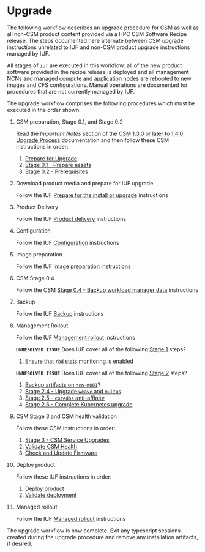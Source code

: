 # Upgrade

The following workflow describes an upgrade procedure for CSM as well as all non-CSM product
content provided via a HPC CSM Software Recipe release. The steps documented here alternate
between CSM upgrade instructions unrelated to IUF and non-CSM product upgrade instructions managed
by IUF.

All stages of `iuf` are executed in this workflow: all of the new product software provided in the
recipe release is deployed and all management NCNs and managed compute and application nodes are
rebooted to new images and CFS configurations. Manual operations are documented for procedures that
are not currently managed by IUF.

The upgrade workflow comprises the following procedures which must be executed in the order shown.

1. CSM preparation, Stage 0.1, and Stage 0.2

   Read the _Important Notes_ section of the
   [CSM 1.3.0 or later to 1.4.0 Upgrade Process](../../../upgrade/Upgrade_Management_Nodes_and_CSM_Services.md)
   documentation and then follow these CSM instructions in order:

   1. [Prepare for Upgrade](../../../upgrade/prepare_for_upgrade.md)
   1. [Stage 0.1 - Prepare assets](../../../upgrade/Stage_0_Prerequisites.md#stage-01---prepare-assets)
   1. [Stage 0.2 - Prerequisites](../../../upgrade/Stage_0_Prerequisites.md#stage-02---prerequisites)

1. Download product media and prepare for IUF upgrade

   Follow the IUF [Prepare for the install or upgrade](preparation.md) instructions

1. Product Delivery

   Follow the IUF [Product delivery](product_delivery.md) instructions

1. Configuration

   Follow the IUF [Configuration](configuration.md) instructions

1. Image preparation

   Follow the IUF [Image preparation](image_preparation.md) instructions

1. CSM Stage 0.4

   Follow the CSM
   [Stage 0.4 - Backup workload manager data](../../../upgrade/Stage_0_Prerequisites.md#stage-04---backup-workload-manager-data)
   instructions

1. Backup

   Follow the IUF [Backup](backup.md) instructions

1. Management Rollout

   Follow the IUF [Management rollout](management_rollout.md) instructions

   **`UNRESOLVED ISSUE`** Does IUF cover all of the following [Stage 1](../../../upgrade/Stage_1.md)
   steps?

   1. [Ensure that `rbd` stats monitoring is enabled](../../../upgrade/Stage_1.md#ensure-that-rbd-stats-monitoring-is-enabled)

   **`UNRESOLVED ISSUE`** Does IUF cover all of the following [Stage 2](../../../upgrade/Stage_2.md)
   steps?

   1. [Backup artifacts on `ncn-m001`](../../../upgrade/Stage_2.md#backup-artifacts-on-ncn-m001)?
   1. [Stage 2.4 - Upgrade `weave` and `multus`](../../../upgrade/Stage_2.md#stage-24---upgrade-weave-and-multus)
   1. [Stage 2.5 - `coredns` anti-affinity](../../../upgrade/Stage_2.md#stage-25---coredns-anti-affinity)
   1. [Stage 2.6 - Complete Kubernetes upgrade](../../../upgrade/Stage_2.md#stage-26---complete-kubernetes-upgrade)

1. CSM Stage 3 and CSM health validation

   Follow these CSM instructions in order:

   1. [Stage 3 - CSM Service Upgrades](../../../upgrade/Stage_3.md)
   1. [Validate CSM Health](../../../upgrade/README.md#3-validate-csm-health)
   1. [Check and Update Firmware](../../../upgrade/README.md#4-check-and-update-firmware)

1. Deploy product

   Follow these IUF instructions in order:

   1. [Deploy product](deploy_product.md)
   1. [Validate deployment](validate_deployment.md)

1. Managed rollout

   Follow the IUF [Managed rollout](managed_rollout.md) instructions

The upgrade workflow is now complete. Exit any typescript sessions created during the upgrade
procedure and remove any installation artifacts, if desired.
